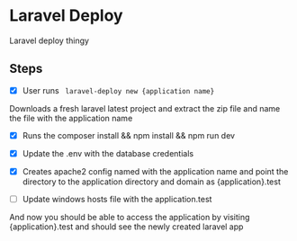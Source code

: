 # Laravel Deploy

Laravel deploy thingy

## Steps

- [x] User runs  ``` laravel-deploy new {application name}```

Downloads a fresh laravel latest project and extract the zip file and name the file with the application name

- [x] Runs the composer install && npm install && npm run dev
- [x] Update the .env with the database credentials
- [x] Creates apache2 config named with the application name and point the directory to the application directory and domain as {application}.test
- [ ] Update windows hosts file with the application.test


And now you should be able to access the application by visiting {application}.test and should see the newly created laravel app
